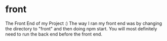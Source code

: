 # front
The Front End of my Project :)
The way I ran my front end was by changing the directory to "front" and then doing npm start.
You will most definitely need to run the back end before the front end.
